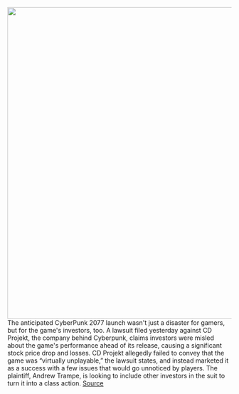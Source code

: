 <img src='https://cdn.vox-cdn.com/thumbor/WJFZNbBN63iUxgOzM3Ua2q99a-I=/0x0:1000x625/1200x800/filters:focal(420x233:580x393)/cdn.vox-cdn.com/uploads/chorus_image/image/68580241/cyberpunk_2077_artwork.0.jpg' width='700px' /><br/>
The anticipated CyberPunk 2077 launch wasn't just a disaster for gamers, but for the game's investors, too. A lawsuit filed yesterday against CD Projekt, the company behind Cyberpunk, claims investors were misled about the game's performance ahead of its release, causing a significant stock price drop and losses. CD Projekt allegedly failed to convey that the game was “virtually unplayable,” the lawsuit states, and instead marketed it as a success with a few issues that would go unnoticed by players. The plaintiff, Andrew Trampe, is looking to include other investors in the suit to turn it into a class action.
<a href='https://www.theverge.com/2020/12/25/22199768/cdprojekt-cyberpunk-2077-lawsuit-launch'> Source <a/>